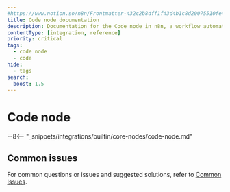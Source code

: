 ```yaml
---
#https://www.notion.so/n8n/Frontmatter-432c2b8dff1f43d4b1c8d20075510fe4
title: Code node documentation
description: Documentation for the Code node in n8n, a workflow automation platform. Includes guidance on usage, and links to examples.
contentType: [integration, reference]
priority: critical
tags:
  - code node
  - code
hide:
  - tags
search:
  boost: 1.5
---
```


# Code node

--8<-- "_snippets/integrations/builtin/core-nodes/code-node.md"

## Common issues

For common questions or issues and suggested solutions, refer to [Common Issues](/integrations/builtin/core-nodes/n8n-nodes-base.code/common-issues/).

